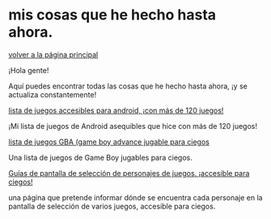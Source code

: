 ﻿# mis cosas que he hecho hasta ahora.
[volver a la página principal](index-es)

¡Hola gente!



  Aquí puedes encontrar todas las cosas que he hecho hasta ahora, ¡y se actualiza constantemente!






[lista de juegos accesibles para android, ¡con más de 120 juegos!](https://azurejoga.github.io/lista-de-jogos-atualizada-para-android-acessiveis)


¡Mi lista de juegos de Android asequibles que hice con más de 120 juegos!


[lista de juegos GBA (game boy advance jugable para ciegos](https://azurejoga.github.io/juegos-de-gba-es)


Una lista de juegos de Game Boy jugables para ciegos.


[Guías de pantalla de selección de personajes de juegos. ¡accesible para ciegos!](guia-para-cegos-de-telas)


una página que pretende informar dónde se encuentra cada personaje en la pantalla de selección de varios juegos, accesible para ciegos.
